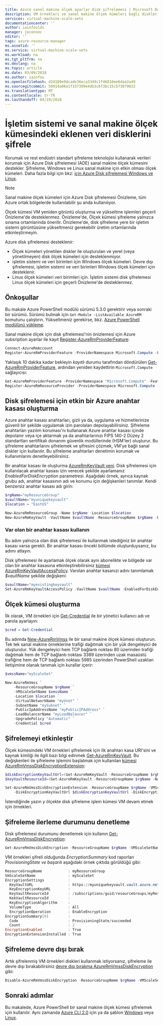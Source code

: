 ```yaml
---
title: Azure sanal makine ölçek ayarlar disk şifrelemesi | Microsoft Docs
description: VM örnekleri ve sanal makine ölçek kümeleri bağlı disklerin şifrelemek için Azure PowerShell kullanmayı öğrenin
services: virtual-machine-scale-sets
documentationcenter: ''
author: iainfoulds
manager: jeconnoc
editor: ''
tags: azure-resource-manager
ms.assetid: ''
ms.service: virtual-machine-scale-sets
ms.workload: na
ms.tgt_pltfrm: na
ms.devlang: na
ms.topic: article
ms.date: 03/09/2018
ms.author: iainfou
ms.openlocfilehash: d24189e94cade36eca3349c1f46810ee6daa2a49
ms.sourcegitcommit: 59914a06e1f337399e4db3c6f3bc15c573079832
ms.translationtype: MT
ms.contentlocale: tr-TR
ms.lasthandoff: 04/19/2018
---
```

# <a name="encrypt-os-and-attached-data-disks-in-a-virtual-machine-scale-set"></a>İşletim sistemi ve sanal makine ölçek kümesindeki eklenen veri disklerini şifrele
Korumak ve rest endüstri standart şifreleme teknolojisi kullanarak verileri korumak için Azure Disk şifrelemesi (ADE) sanal makine ölçek kümesini destekler. Şifreleme, Windows ve Linux sanal makine için etkin olması ölçek kümeleri. Daha fazla bilgi için bkz: [için Azure Disk şifrelemesi Windows ve Linux](../security/azure-security-disk-encryption.md).

> [!NOTE]
>  Sanal makine ölçek kümeleri için Azure Disk şifrelemesi Önizleme, tüm Azure ortak bölgelerde kullanılabilir şu anda kullanılıyor. 
>
> Ölçek kümesi VM yeniden görüntü oluşturma ve yükseltme işlemleri geçerli Önizleme'de desteklenmez. Önizleme'de, Ölçek kümesi şifreleme yalnızca sınama ortamlarında önerilir. Önizleme'de, disk şifreleme yere bir işletim sistemi görüntüsüne yükseltmeniz gerekebilir üretim ortamlarında etkinleştirmeyin.

Azure disk şifrelemesi desteklenir:
- Ölçek kümeleri yönetilen diskler ile oluşturulan ve yerel (veya yönetilmeyen) disk ölçek kümeleri için desteklenmiyor.
- işletim sistemi ve veri birimleri için Windows ölçek kümeleri. Devre dışı şifrelemesi, işletim sistemi ve veri birimleri Windows ölçek kümeleri için desteklenir.
- Linux ölçek kümeleri veri birimleri için. İşletim sistemi disk şifrelemesi Linux ölçek kümeleri için geçerli Önizleme'de desteklenmez.


## <a name="prerequisites"></a>Önkoşullar
Bu makale Azure PowerShell modülü sürümü 5.3.0 gerektirir veya sonraki bir sürümü. Sürümü bulmak için `Get-Module -ListAvailable AzureRM` komutunu çalıştırın. Yükseltmeniz gerekirse, bkz. [Azure PowerShell modülünü yükleme](/powershell/azure/install-azurerm-ps).

Sanal makine ölçek için disk şifrelemesi'nin önizlemesi için Azure subsription ayarlar ile kayıt [Register-AzureRmProviderFeature](/powershell/module/azurerm.resources/register-azurermproviderfeature): 

```powershell
Connect-AzureRmAccount
Register-AzureRmProviderFeature -ProviderNamespace Microsoft.Compute -FeatureName "UnifiedDiskEncryption"
```

Yaklaşık 10 dakika kadar bekleyin *kayıtlı* durumu tarafından döndürülen [Get-AzureRmProviderFeature](/powershell/module/AzureRM.Resources/Get-AzureRmProviderFeature), ardından yeniden kaydettirin `Microsoft.Compute` sağlayıcısı: 

```powershell
Get-AzureRmProviderFeature -ProviderNamespace "Microsoft.Compute" -FeatureName "UnifiedDiskEncryption"
Register-AzureRmResourceProvider -ProviderNamespace Microsoft.Compute
```


## <a name="create-an-azure-key-vault-enabled-for-disk-encryption"></a>Disk şifrelemesi için etkin bir Azure anahtar kasası oluşturma
Azure anahtar kasası anahtarları, gizli ya da, uygulama ve hizmetlerinize güvenli bir şekilde uygulamak izin parolaları depolayabilirsiniz. Şifreleme anahtarları yazılım koruması'nı kullanarak Azure anahtar kasası içinde depolanır veya içe aktarmak ya da anahtarlarınızı FIPS 140-2 Düzey 2 standartları sertifikalı donanım güvenlik modüllerinde (HSM'ler) oluşturur. Bu şifreleme anahtarlarını şifrelemek ve şifresini çözmek, VM'ye bağlı sanal diskler için kullanılır. Bu şifreleme anahtarları denetimin korumak ve kullanımlarını denetleyebilirsiniz.

Bir anahtar kasası ile oluşturma [AzureRmKeyVault yeni](/powershell/module/azurerm.keyvault/new-azurermkeyvault). Disk şifrelemesi için kullanılacak anahtar kasası izin verecek şekilde ayarlamanız *EnabledForDiskEncryption* parametresi. Aşağıdaki örnek, ayrıca kaynak grubu adı, anahtar kasasının adı ve konumu için değişkenleri tanımlar. Kendi benzersiz anahtar kasası adı girin:

```powershell
$rgName="myResourceGroup"
$vaultName="myuniquekeyvault"
$location = "EastUS"

New-AzureRmResourceGroup -Name $rgName -Location $location
New-AzureRmKeyVault -VaultName $vaultName -ResourceGroupName $rgName -Location $location -EnabledForDiskEncryption
```


### <a name="use-an-existing-key-vault"></a>Var olan bir anahtar kasası kullanın
Bu adım yalnızca olan disk şifrelemesi ile kullanmak istediğiniz bir anahtar kasası varsa gerekli. Bir anahtar kasası önceki bölümde oluşturduysanız, bu adımı atlayın.

Disk şifrelemesi ile ayarlamak ölçek olarak aynı abonelikte ve bölgede var olan bir anahtar kasasına etkinleştirebilirsiniz [kümesi AzureRmKeyVaultAccessPolicy](/powershell/module/AzureRM.KeyVault/Set-AzureRmKeyVaultAccessPolicy). Varolan anahtar kasanızı adını tanımlamak *$vaultName* şekilde değişkeni:

```powershell
$vaultName="myexistingkeyvault"
Set-AzureRmKeyVaultAccessPolicy -VaultName $vaultName -EnabledForDiskEncryption
```


## <a name="create-a-scale-set"></a>Ölçek kümesi oluşturma
İlk olarak, VM örnekleri için [Get-Credential](https://msdn.microsoft.com/powershell/reference/5.1/microsoft.powershell.security/Get-Credential) ile bir yönetici kullanıcı adı ve parola ayarlayın:

```powershell
$cred = Get-Credential
```

Bu adımda [New-AzureRmVmss](/powershell/module/azurerm.compute/new-azurermvmss) ile bir sanal makine ölçek kümesi oluşturun. Tek tek sanal makine örneklerine trafiği dağıtmak için bir yük dengeleyici de oluşturulur. Yük dengeleyici hem TCP bağlantı noktası 80 üzerinden trafiği dağıtmak hem de TCP bağlantı noktası 3389 üzerinden uzak masaüstü trafiğine hem de TCP bağlantı noktası 5985 üzerinden PowerShell uzaktan iletişimine olanak tanımak için kurallar içerir:

```powershell
$vmssName="myScaleSet"

New-AzureRmVmss `
    -ResourceGroupName $rgName `
    -VMScaleSetName $vmssName `
    -Location $location `
    -VirtualNetworkName "myVnet" `
    -SubnetName "mySubnet" `
    -PublicIpAddressName "myPublicIPAddress" `
    -LoadBalancerName "myLoadBalancer" `
    -UpgradePolicy "Automatic" `
    -Credential $cred
```


## <a name="enable-encryption"></a>Şifrelemeyi etkinleştir
Ölçek kümesindeki VM örnekleri şifrelemek için ilk anahtarı kasa URI'sini ve kaynak kimliği ile ilgili bazı bilgi edinmek [Get-AzureRmKeyVault](/powershell/module/AzureRM.KeyVault/Get-AzureRmKeyVault). Bu değişkenleri ile şifreleme işlemini başlatmak için kullanılan [kümesi AzureRmVmssDiskEncryptionExtension](/powershell/module/AzureRM.Compute/Set-AzureRmVmssDiskEncryptionExtension):

```powershell
$diskEncryptionKeyVaultUrl=(Get-AzureRmKeyVault -ResourceGroupName $rgName -Name $vaultName).VaultUri
$keyVaultResourceId=(Get-AzureRmKeyVault -ResourceGroupName $rgName -Name $vaultName).ResourceId

Set-AzureRmVmssDiskEncryptionExtension -ResourceGroupName $rgName -VMScaleSetName $vmssName `
    -DiskEncryptionKeyVaultUrl $diskEncryptionKeyVaultUrl -DiskEncryptionKeyVaultId $keyVaultResourceId –VolumeType "All"
```

İstendiğinde yazın *y* ölçekte disk şifreleme işlem kümesi VM devam etmek için örnekleri.


## <a name="check-encryption-progress"></a>Şifreleme ilerleme durumunu denetleme
Disk şifrelemesi durumunu denetlemek için kullanın [Get-AzureRmVmssDiskEncryption](/powershell/module/AzureRM.Compute/Get-AzureRmVmssDiskEncryption):

```powershell
Get-AzureRmVmssDiskEncryption -ResourceGroupName $rgName -VMScaleSetName $vmssName
```

VM örnekleri şifreli olduğunda *EncryptionSummary* kod raporları *ProvisioningState ve başarılı* aşağıdaki örnek çıktıda görüldüğü gibi:

```powershell
ResourceGroupName            : myResourceGroup
VmScaleSetName               : myScaleSet
EncryptionSettings           :
  KeyVaultURL                : https://myuniquekeyvault.vault.azure.net/
  KeyEncryptionKeyURL        :
  KeyVaultResourceId         : /subscriptions/guid/resourceGroups/myResourceGroup/providers/Microsoft.KeyVault/vaults/myuniquekeyvault
  KekVaultResourceId         :
  KeyEncryptionAlgorithm     :
  VolumeType                 : All
  EncryptionOperation        : EnableEncryption
EncryptionSummary[0]         :
  Code                       : ProvisioningState/succeeded
  Count                      : 2
EncryptionEnabled            : True
EncryptionExtensionInstalled : True
```


## <a name="disable-encryption"></a>Şifreleme devre dışı bırak
Artık şifrelenmiş VM örnekleri diskleri kullanmak istiyorsanız, şifreleme ile devre dışı bırakabilirsiniz [devre dışı bırakma AzureRmVmssDiskEncryption](/powershell/module/AzureRM.Compute/Disable-AzureRmVmssDiskEncryption) gibi:

```powershell
Disable-AzureRmVmssDiskEncryption -ResourceGroupName $rgName -VMScaleSetName $vmssName
```


## <a name="next-steps"></a>Sonraki adımlar
Bu makalede, Azure PowerShell bir sanal makine ölçek kümesi şifrelemek için kullanılır. Aynı zamanda [Azure CLI 2.0](virtual-machine-scale-sets-encrypt-disks-cli.md) için ya da şablon [Windows](https://github.com/Azure/azure-quickstart-templates/tree/master/201-encrypt-vmss-windows-jumpbox) veya [Linux](https://github.com/Azure/azure-quickstart-templates/tree/master/201-encrypt-vmss-linux-jumpbox).
